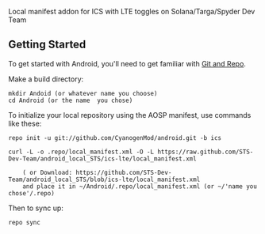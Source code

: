 Local manifest addon for ICS with LTE toggles on Solana/Targa/Spyder Dev Team

Getting Started
---------------

To get started with Android, you'll need to get
familiar with [Git and Repo](http://source.android.com/download/using-repo).

Make a build directory:

	mkdir Andoid (or whatever name you choose)
	cd Android (or the name  you chose)
	

To initialize your local repository using the AOSP manifest, use commands like these:

    repo init -u git://github.com/CyanogenMod/android.git -b ics
    
    curl -L -o .repo/local_manifest.xml -O -L https://raw.github.com/STS-Dev-Team/android_local_STS/ics-lte/local_manifest.xml

    	( or Download: https://github.com/STS-Dev-Team/android_local_STS/blob/ics-lte/local_manifest.xml
		and place it in ~/Android/.repo/local_manifest.xml (or ~/'name you chose'/.repo)

Then to sync up:

    repo sync
